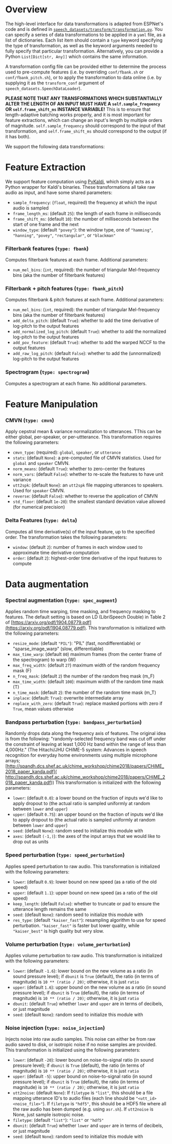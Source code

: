 # Overview
The high-level interface for data transformations is adapted from ESPNet's code and is defined in 
[`speech_datasets/transform/transformation.py`](transformation.py). You can specify a series of data transformations
to be applied in a `yaml` file, as a list of dictionaries. Each list item should contain a `type` keyword specifying the
type of transformation, as well as the keyword arguments needed to fully specify that particular transformation. 
Alternatively, you can provide a Python `List[Dict[str, Any]]` which contains the same information.

A transformation config file can be provided either to determine the process used to pre-compute features (i.e. by
overriding `conf/fbank.sh` or `conf/fbank_pitch.sh`), or to apply the transformation to data online (i.e. by supplying
it as the `transform_conf` argument of `speech_datasets.SpeechDataLoader`). 

**PLEASE NOTE THAT ANY TRANSFORMATIONS WHICH SUBSTANTIALLY ALTER THE LENGTH OF AN INPUT MUST HAVE A
`self.sample_frequency` OR `self.frame_shift_ms` INSTANCE VARIABLE!** This is to ensure that length-adaptive batching
works properly, and it is most important for feature extractions, which can change an input's length by multiple
orders of magnitude. `self.sample_frequency` should correspond to the input of that transformation, and
`self.frame_shift_ms` should correspond to the output (if it has both).

We support the following data transformations: 
# Feature Extraction
We support feature computation using [PyKaldi](https://github.com/pykaldi/pykaldi), which simply acts as a Python
wrapper for Kaldi's binaries. These transformations all take raw audio as input, and have some shared parameters:
- `sample_frequency`: (`float`, required) the frequency at which the input audio is sampled
- `frame_length_ms`: (default `25`): the length of each frame in milliseconds
- `frame_shift_ms`: (default `10`): the number of milliseconds between the start of one frame and the next
- `window_type`: (default `"povey"`): the window type, one of `"hamming"`, `"hanning"`, `"povey"`, `"rectangular"`,
or `"blackman"`


### Filterbank features (`type: fbank`)
Computes filterbank features at each frame. Additional parameters:
- `num_mel_bins`: (`int`, required): the number of triangular Mel-frequency bins (aka the number of filterbank features)


### Filterbank + pitch features (`type: fbank_pitch`)
Computes filterbank & pitch features at each frame. Additional parameters:
- `num_mel_bins`: (`int`, required): the number of triangular Mel-frequency bins (aka the number of filterbank features)
- `add_delta_pitch`: (default `True`):  whether to add the time derivative of log-pitch to the output features
- `add_normalized_log_pitch`: (default `True`): whether to add the normalized log-pitch to the output features
- `add_pov_feature`: (default `True`): whether to add the warped NCCF to the output features
- `add_raw_log_pitch`: (default `False`): whether to add the (unnormalized) log-pitch to the output features


### Spectrogram (`type: spectrogram`)
Computes a spectrogram at each frame. No additional parameters.


# Feature Manipulation
### CMVN (`type: cmvn`)
Apply cepstral mean & variance normalization to utterances. TThis can be either global, per-speaker, or per-uttterance.
This transformation requires the following parameters:
- `cmvn_type`: (required): `global`, `speaker`, or `utterance`
- `stats`: (default `None`): a pre-computed file of CMVN statistics. Used for `global` and `speaker` CMVN.
- `norm_means`: (default `True`): whether to zero-center the features
- `norm_vars`: (default `False`): whether to re-scale the features to have unit variance
- `utt2spk`: (default `None`): an `utt2spk` file mapping utterances to speakers. Used for `speaker` CMVN.
- `reverse`: (default `False`): whether to reverse the application of CMVN
- `std_floor`: (default `1e-20`): the smallest standard deviation value allowed (for numerical precision)


### Delta Features (`type: delta`)
Computes all time derivative(s) of the input feature, up to the specified order. The transformation takes the following
parameters:
- `window`: (default `2`): number of frames in each window used to approximate time derivative computation
- `order`: (default `2`): highest-order time derivative of the input features to compute


# Data augmentation
### Spectral augmentation (`type: spec_augment`)
Applies random time warping, time masking, and frequency masking to features. The default setting is based on LD
(LibriSpeech Double) in Table 2 of [https://arxiv.org/pdf/1904.08779.pdf](https://arxiv.org/pdf/1904.08779.pdf).
This transformation is initialized with the following parameters:
- `resize_mode`: (default `"PIL"`): "PIL" (fast, nondifferentiable) or "sparse_image_warp" (slow, differentiable)
- `max_time_warp`: (default `80`) maximum frames (from the center frame of the spectrogram) to warp (W)
- `max_freq_width`: (default `27`) maximum width of the random frequency mask (F)
- `n_freq_mask`: (default `2`) the number of the random freq mask (m_F)
- `max_time_width`: (default `100`): maximum width of the random time mask (T)
- `n_time_mask`: (default `2`): the number of the random time mask (m_T)
- `inplace`: (default: `True`): overwrite intermediate array
- `replace_with_zero`: (default `True`): replace masked portions with zero if `True`, mean values otherwise


### Bandpass perturbation (`type: bandpass_perturbation`)
Randomly drops data along the frequency axis of features. The original idea is from the following:
"randomly-selected frequency band was cut off under the constraint of
leaving at least 1,000 Hz band within the range of less than 4,000Hz."
(The Hitachi/JHU CHiME-5 system: Advances in speech recognition for
everyday home environments using multiple microphone arrays;
[http://spandh.dcs.shef.ac.uk/chime_workshop/chime2018/papers/CHiME_2018_paper_kanda.pdf](
http://spandh.dcs.shef.ac.uk/chime_workshop/chime2018/papers/CHiME_2018_paper_kanda.pdf))
This transformation is initialized with the following parameters:
- `lower`: (default `0.0`): a lower bound on the fraction of inputs we'd like to apply dropout to (the actual ratio is
  sampled uniformly at random between `lower` and `upper`)
- `upper`: (default `0.75`): an upper bound on the fraction of inputs we'd like to apply dropout to (the actual ratio is
  sampled uniformly at random between `lower` and `upper`)
- `seed`: (default `None`): random seed to initialize this module with
- `axes`: (default `(-1,)`): the axes of the input arrays that we would like to drop out as units


### Speed perturbation (`type: speed_perturbation`)
Applies speed perturbation to raw audio. This transformation is initialized with the following parameters:
- `lower`: (default `0.9`): lower bound on new speed (as a ratio of the old speed)
- `upper`: (default `1.1`): upper bound on new speed (as a ratio of the old speed)
- `keep_length`: (default `False`): whether to truncate or pad to ensure the utterance length remains the same
- `seed`: (default `None`): random seed to initialize this module with
- `res_type`: (default `"kaiser_fast"`): resampling algorithm to use for speed perturbation. `"kaiser_fast"` is faster
but lower quality, while `"kaiser_best"` is high quality but very slow.


### Volume perturbation (`type: volume_perturbation`)
Applies volume perturbation to raw audio. This transformation is initialized with the following parameters:
- `lower`: (default `-1.6`): lower bound on the new volume as a ratio (in sound pressure level); if `dbunit` is `True`
   (default), the ratio (in terms of magnitude) is `10 ** (ratio / 20)`; otherwise, it is just `ratio`
- `upper`: (default `1.6`): upper bound on the new volume as a ratio (in sound pressure level); if `dbunit` is `True`
   (default), the ratio (in terms of magnitude) is `10 ** (ratio / 20)`; otherwise, it is just `ratio`
- `dbunit`: (default `True`) whether `lower` and `upper` are in terms of decibels, or just magnitude
- `seed`: (default `None`): random seed to initialize this module with


### Noise injection (`type: noise_injection`)
Injects noise into raw audio samples. This noise can either be from raw audio saved to disk, or isotropic noise if no
noise samples are provided. This transformation is initialized using the following parameters:
- `lower`: (default `-20`): lower bound on noise-to-signal ratio (in sound pressure level); if `dbunit` is `True`
   (default), the ratio (in terms of magnitude) is `10 ** (ratio / 20)`; otherwise, it is just `ratio`
- `upper`: (default `-5`): upper bound on noise-to-signal ratio (in sound pressure level); if `dbunit` is `True`
   (default), the ratio (in terms of magnitude) is `10 ** (ratio / 20)`; otherwise, it is just `ratio`
- `utt2noise`: (default `None`): If `filetype` is `"list"`, this should be a file mapping utterance ID's to audio
   files (each line should be `"<utt_id> <noise_file>"`). If `filetype` is `"hdf5"`, this should be a HDF5 file
   where all the raw audio has been dumped (e.g. using `asr.sh`). If `utt2noise` is None, just sample isotropic noise.
- `filetype`: (default `"list"`): `"list"` or `"hdf5"`
- `dbunit`: (default `True`) whether `lower` and `upper` are in terms of decibels, or just magnitude
- `seed`: (default `None`): random seed to initialize this module with
